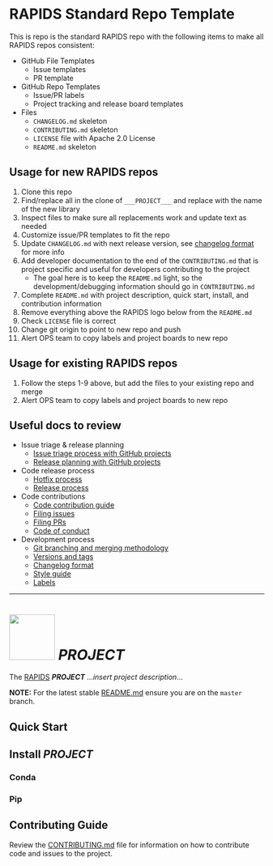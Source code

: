 # RAPIDS Standard Repo Template

This is repo is the standard RAPIDS repo with the following items to make all RAPIDS repos consistent:

- GitHub File Templates
  - Issue templates
  - PR template
- GitHub Repo Templates
  - Issue/PR labels
  - Project tracking and release board templates
- Files
  - `CHANGELOG.md` skeleton
  - `CONTRIBUTING.md` skeleton
  - `LICENSE` file with Apache 2.0 License
  - `README.md` skeleton


## Usage for new RAPIDS repos

1. Clone this repo
2. Find/replace all in the clone of `___PROJECT___` and replace with the name of the new library
3. Inspect files to make sure all replacements work and update text as needed
4. Customize issue/PR templates to fit the repo
5. Update `CHANGELOG.md` with next release version, see [changelog format](https://rapidsai.github.io/devdocs/docs/resources/changelog/) for more info
6. Add developer documentation to the end of the `CONTRIBUTING.md` that is project specific and useful for developers contributing to the project
    - The goal here is to keep the `README.md` light, so the development/debugging information should go in `CONTRIBUTING.md`
7. Complete `README.md` with project description, quick start, install, and contribution information
8. Remove everything above the RAPIDS logo below from the `README.md`
9. Check `LICENSE` file is correct
10. Change git origin to point to new repo and push
11. Alert OPS team to copy labels and project boards to new repo

## Usage for existing RAPIDS repos

1. Follow the steps 1-9 above, but add the files to your existing repo and merge
2. Alert OPS team to copy labels and project boards to new repo

## Useful docs to review

- Issue triage & release planning
  - [Issue triage process with GitHub projects](https://rapidsai.github.io/devdocs/docs/releases/triage/)
  - [Release planning with GitHub projects](https://rapidsai.github.io/devdocs/docs/releases/planning/)
- Code release process
  - [Hotfix process](https://rapidsai.github.io/devdocs/docs/releases/hotfix/)
  - [Release process](https://rapidsai.github.io/devdocs/docs/releases/process/)
- Code contributions
  - [Code contribution guide](https://rapidsai.github.io/devdocs/docs/contributing/code/)
  - [Filing issues](https://rapidsai.github.io/devdocs/docs/contributing/issues/)
  - [Filing PRs](https://rapidsai.github.io/devdocs/docs/contributing/prs/)
  - [Code of conduct](https://rapidsai.github.io/devdocs/docs/resources/conduct/)
- Development process
  - [Git branching and merging methodology](https://rapidsai.github.io/devdocs/docs/resources/git/)
  - [Versions and tags](https://rapidsai.github.io/devdocs/docs/resources/versions/)
  - [Changelog format](https://rapidsai.github.io/devdocs/docs/resources/changelog/)
  - [Style guide](https://rapidsai.github.io/devdocs/docs/resources/style/)
  - [Labels](https://rapidsai.github.io/devdocs/docs/maintainers/labels/)

---

# <div align="left"><img src="https://rapids.ai/assets/images/rapids_logo.png" width="90px"/>&nbsp;___PROJECT___</div>

The [RAPIDS](https://rapids.ai) ___PROJECT___ ..._insert project description_...

**NOTE:** For the latest stable [README.md](https://github.com/rapidsai/___PROJECT___/blob/master/README.md) ensure you are on the `master` branch.

## Quick Start

## Install ___PROJECT___

### Conda

### Pip

## Contributing Guide

Review the [CONTRIBUTING.md](https://github.com/rapidsai/___PROJECT___/blob/master/CONTRIBUTING.md) file for information on how to contribute code and issues to the project.
